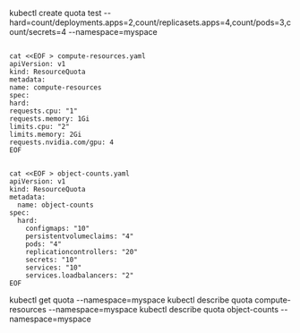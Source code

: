 
kubectl create quota test --hard=count/deployments.apps=2,count/replicasets.apps=4,count/pods=3,count/secrets=4 --namespace=myspace


```shell

cat <<EOF > compute-resources.yaml
apiVersion: v1
kind: ResourceQuota
metadata:
name: compute-resources
spec:
hard:
requests.cpu: "1"
requests.memory: 1Gi
limits.cpu: "2"
limits.memory: 2Gi
requests.nvidia.com/gpu: 4
EOF


cat <<EOF > object-counts.yaml
apiVersion: v1
kind: ResourceQuota
metadata:
  name: object-counts
spec:
  hard:
    configmaps: "10"
    persistentvolumeclaims: "4"
    pods: "4"
    replicationcontrollers: "20"
    secrets: "10"
    services: "10"
    services.loadbalancers: "2"
EOF

```

kubectl get quota --namespace=myspace
kubectl describe quota compute-resources --namespace=myspace
kubectl describe quota object-counts --namespace=myspace


